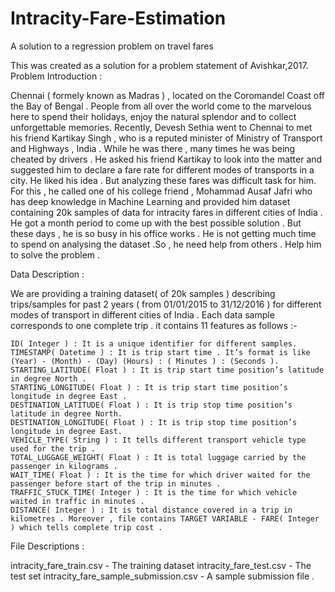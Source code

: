 # Intracity-Fare-Estimation
A solution to a regression problem on travel fares

This was created as a solution for a problem statement of Avishkar,2017.
Problem Introduction :

Chennai ( formely known as Madras ) , located on the Coromandel Coast off the Bay of Bengal . People from all over the world come to the marvelous here to spend their holidays, enjoy the natural splendor and to collect unforgettable memories. Recently, Devesh Sethia went to Chennai to met his friend Kartikay Singh , who is a reputed minister of Ministry of Transport and Highways , India . While he was there , many times he was being cheated by drivers . He asked his friend Kartikay to look into the matter and suggested him to declare a fare rate for different modes of transports in a city. He liked his idea . But analyzing these fares was difficult task for him. For this , he called one of his college friend , Mohammad Ausaf Jafri who has deep knowledge in Machine Learning and provided him dataset containing 20k samples of data for intracity fares in different cities of India . He got a month period to come up with the best possible solution . But these days , he is so busy in his office works . He is not getting much time to spend on analysing the dataset .So , he need help from others . Help him to solve the problem .

Data Description :

We are providing a training dataset( of 20k samples ) describing trips/samples for past 2 years ( from 01/01/2015 to 31/12/2016 ) for different modes of transport in different cities of India . Each data sample corresponds to one complete trip . it contains 11 features as follows :-

    ID( Integer ) : It is a unique identifier for different samples.
    TIMESTAMP( Datetime ) : It is trip start time . It’s format is like (Year) - (Month) - (Day) (Hours) : ( Minutes ) : (Seconds ).
    STARTING_LATITUDE( Float ) : It is trip start time position’s latitude in degree North .
    STARTING_LONGITUDE( Float ) : It is trip start time position’s longitude in degree East .
    DESTINATION_LATITUDE( Float ) : It is trip stop time position’s latitude in degree North.
    DESTINATION_LONGITUDE( Float ) : It is trip stop time position’s longitude in degree East.
    VEHICLE_TYPE( String ) : It tells different transport vehicle type used for the trip .
    TOTAL_LUGGAGE_WEIGHT( Float ) : It is total luggage carried by the passenger in kilograms .
    WAIT_TIME( Float ) : It is the time for which driver waited for the passenger before start of the trip in minutes .
    TRAFFIC_STUCK_TIME( Integer ) : It is the time for which vehicle waited in traffic in minutes .
    DISTANCE( Integer ) : It is total distance covered in a trip in kilometres . Moreover , file contains TARGET VARIABLE - FARE( Integer ) which tells complete trip cost .

File Descriptions :

intracity_fare_train.csv - The training dataset 
intracity_fare_test.csv - The test set 
intracity_fare_sample_submission.csv - A sample submission file .
